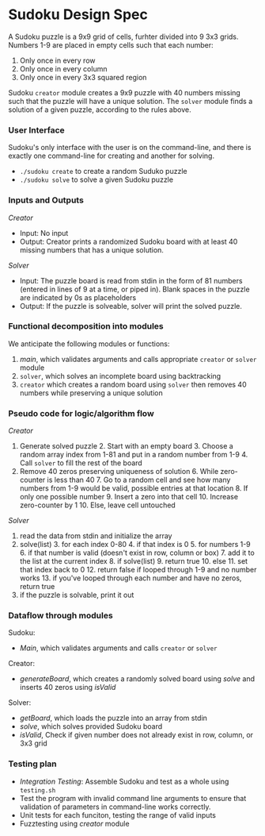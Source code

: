# Sudoku Design Spec
A Sudoku puzzle is a 9x9 grid of cells, furhter divided into 9 3x3 grids.  Numbers 1-9 are placed in empty cells such that each number:

1. Only once in every row
2. Only once in every column
3. Only once in every 3x3 squared region

Sudoku `creator` module creates a 9x9 puzzle with 40 numbers missing such that the puzzle will have a unique solution.  The `solver` module finds a solution of a given puzzle, according to the rules above.


### User Interface
Sudoku's only interface with the user is on the command-line, and there is exactly one command-line for creating and another for solving.

* `./sudoku create` to create a random Suduko puzzle
* `./sudoku solve` to solve a given Sudoku puzzle


### Inputs and Outputs
*Creator*

* Input: No input
* Output: Creator prints a randomized Sudoku board with at least 40 missing numbers that has a unique solution.

*Solver*

* Input: The puzzle board is read from stdin in the form of 81 numbers (entered in lines of 9 at a time, or piped in). Blank spaces in the puzzle are indicated by 0s as placeholders
* Output: If the puzzle is solveable, solver will print the solved puzzle.


### Functional decomposition into modules
We anticipate the following modules or functions:

1. *main*, which validates arguments and calls appropriate `creator` or `solver` module
2. `solver`, which solves an incomplete board using backtracking
3. `creator` which creates a random board using `solver` then removes 40 numbers while preserving a unique solution


### Pseudo code for logic/algorithm flow
*Creator*

1. Generate solved puzzle
    2. Start with an empty board
    3. Choose a random array index from 1-81 and put in a random number from 1-9
    4. Call `solver` to fill the rest of the board
5. Remove 40 zeros preserving uniqueness of solution
    6. While zero-counter is less than 40
        7. Go to a random cell and see how many numbers from 1-9 would be valid, possible entries at that location
            8. If only one possible number
	            9. Insert a zero into that cell
                10. Increase zero-counter by 1
            10. Else, leave cell untouched



*Solver*

1. read the data from stdin and initialize the array
2. solve(list)
	3. for each index 0-80
		4. if that index is 0
			5. for numbers 1-9
				6. if that number is valid (doesn't exist in row, column or box)
					7. add it to the list at the current index
					8. if solve(list)
						9. return true
					10. else
						11. set that index back to 0
			12. return false if looped through 1-9 and no number works
	13. if you've looped through each number and have no zeros, return true
14. if the puzzle is solvable, print it out




### Dataflow through modules
Sudoku: 

*  *Main*, which validates arguments and calls `creator` or `solver`

Creator:

* *generateBoard*, which creates a randomly solved board using *solve* and inserts 40 zeros using *isValid*

Solver:

* *getBoard*, which loads the puzzle into an array from stdin
* *solve*, which solves provided Sudoku board
* *isValid*, Check if given number does not already exist in row, column, or 3x3 grid


### Testing plan

* *Integration Testing*: Assemble Sudoku and test as a whole using `testing.sh`
* Test the program with invalid command line arguments to ensure that validation of parameters in command-line works correctly.
* Unit tests for each funciton, testing the range of valid inputs
* Fuzztesting using *creator* module 